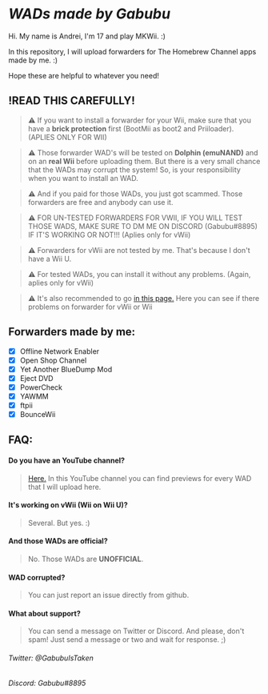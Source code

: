 # _WADs made by Gabubu_
Hi. My name is Andrei, I'm 17 and play MKWii. :)

In this repository, I will upload forwarders for The Homebrew Channel apps made by me. :)

Hope these are helpful to whatever you need!

## !READ THIS CAREFULLY!
>⚠️ If you want to install a forwarder for your Wii, make sure that you have a **brick protection** first (BootMii as boot2 and Priiloader). (APLIES ONLY FOR WII)

>⚠️ Those forwarder WAD's will be tested on **Dolphin (emuNAND)** and on an **real Wii** before uploading them. But there is a very small chance that the WADs may corrupt the system! So, is your responsibility when you want to install an WAD.

>⚠️ And if you paid for those WADs, you just got scammed. Those forwarders are free and anybody can use it.

>⚠️ FOR UN-TESTED FORWARDERS FOR VWII, IF YOU WILL TEST THOSE WADS, MAKE SURE TO DM ME ON DISCORD (Gabubu#8895) IF IT'S WORKING OR NOT!!! (Aplies only for vWii)

>⚠️ Forwarders for vWii are not tested by me. That's because I don't have a Wii U.

>⚠️ For tested WADs, you can install it without any problems. (Again, aplies only for vWii)

>⚠️ It's also recommended to go [in this page.](https://github.com/GabubuAvailable/WADs-by-Gabubu/wiki/Forwarders-(WADs)) Here you can see if there problems on forwarder for vWii or Wii

## Forwarders made by me:
- [x] Offline Network Enabler
- [x] Open Shop Channel
- [x] Yet Another BlueDump Mod
- [x] Eject DVD
- [x] PowerCheck
- [x] YAWMM
- [x] ftpii
- [x] BounceWii

## FAQ:
#### Do you have an YouTube channel?
>[Here.](https://youtube.com/channel/UCmTUqZ62B-KrDhbzTuRdfAw)
>In this YouTube channel you can find previews for every WAD that I will upload here.

#### It's working on vWii (Wii on Wii U)?
>Several. But yes. :)

#### And those WADs are official?
>No. Those WADs are **UNOFFICIAL**. 

#### WAD corrupted?
>You can just report an issue directly from github.

#### What about support?
>You can send a message on Twitter or Discord.
>And please, don't spam! Just send a message or two and wait for response. ;)

###### Twitter: @GabubuIsTaken

###### Discord: Gabubu#8895
